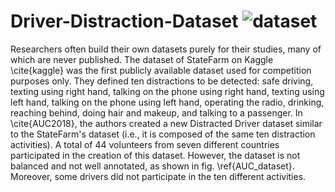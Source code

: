 # Driver-Distraction-Dataset ![dataset](https://user-images.githubusercontent.com/36284282/131345876-b89ad3b3-67c9-4294-82ca-0c4e1c320492.png)

Researchers often build their own datasets purely for their studies, many of which are never published. The dataset of StateFarm on Kaggle \cite{kaggle} was the first publicly available dataset used for competition purposes only. They defined ten distractions to be detected: safe driving, texting using right hand, talking on the phone using right hand, texting using left hand, talking on the phone using left hand, operating the radio, drinking, reaching behind, doing hair and makeup, and talking to a passenger. In \cite{AUC2018}, the authors created a new Distracted Driver dataset similar to the StateFarm's dataset (i.e., it is composed of the same ten distraction activities). A total of 44 volunteers from seven different countries participated in the creation of this dataset. However, the dataset is not balanced and not well annotated, as shown in fig. \ref{AUC_dataset}. Moreover, some drivers did not participate in the ten different activities. 
